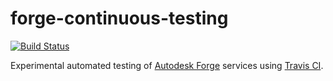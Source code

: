 # forge-continuous-testing

[![Build Status](https://travis-ci.org/petrbroz/forge-continuous-testing.svg?branch=master)](https://travis-ci.org/petrbroz/forge-continuous-testing)

Experimental automated testing of [Autodesk Forge](https://forge.autodesk.com) services using [Travis CI](https://travis-ci.org).
